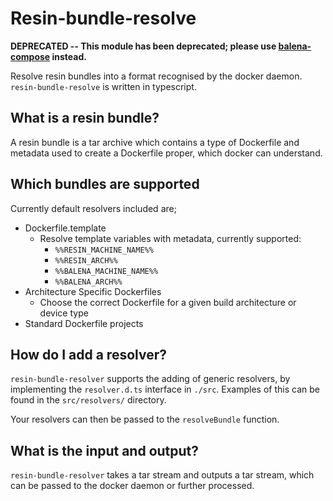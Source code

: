 # Resin-bundle-resolve

**DEPRECATED -- This module has been deprecated; please use [balena-compose](https://github.com/balena-io-modules/balena-compose) instead.**

Resolve resin bundles into a format recognised by the docker daemon.
`resin-bundle-resolve` is written in typescript.

## What is a resin bundle?
A resin bundle is a tar archive which contains a type of
Dockerfile and metadata used to create a Dockerfile proper, 
which docker can understand.

## Which bundles are supported

Currently default resolvers included are;
* Dockerfile.template
   * Resolve template variables with metadata, currently supported:
       * `%%RESIN_MACHINE_NAME%%`
       * `%%RESIN_ARCH%%`
       * `%%BALENA_MACHINE_NAME%%`
       * `%%BALENA_ARCH%%`
* Architecture Specific Dockerfiles
   * Choose the correct Dockerfile for a given build architecture or device type
* Standard Dockerfile projects

## How do I add a resolver?
`resin-bundle-resolver` supports the adding of generic resolvers, by 
implementing the `resolver.d.ts` interface in `./src`. Examples of this
can be found in the `src/resolvers/` directory.

Your resolvers can then be passed to the `resolveBundle` function.

## What is the input and output?
`resin-bundle-resolver` takes a tar stream and outputs a tar stream,
which can be passed to the docker daemon or further processed.
